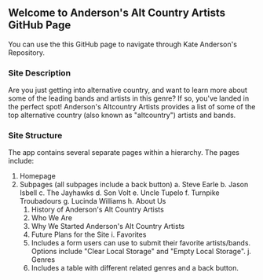 ## Welcome to Anderson's Alt Country Artists GitHub Page

You can use the this GitHub page to navigate through Kate Anderson's Repository.

### Site Description

Are you just getting into alternative country, and want to learn more about some of the leading bands and artists in this genre? If so, you've landed in the perfect spot! Anderson's Altcountry Artists provides a list of some of the top alternative country (also known as "altcountry") artists and bands.

### Site Structure

The app contains several separate pages within a hierarchy. The pages include:

1. Homepage
2. Subpages (all subpages include a back button)
  a. Steve Earle
  b. Jason Isbell
  c. The Jayhawks
  d. Son Volt
  e. Uncle Tupelo
  f. Turnpike Troubadours
  g. Lucinda Williams
  h. About Us
    1. History of Anderson's Alt Country Artists
    2. Who We Are
    3. Why We Started Anderson's Alt Country Artists
    4. Future Plans for the Site
  i. Favorites
    1. Includes a form users can use to submit their favorite artists/bands. Options include "Clear Local Storage" and "Empty Local Storage".
  j. Genres
    1. Includes a table with different related genres and a back button.
